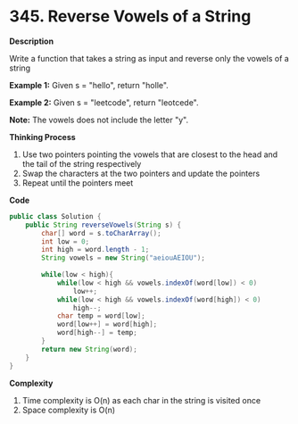 # 345. Reverse Vowels of a String

**Description**

Write a function that takes a string as input and reverse only the vowels of a string

**Example 1:**
Given s = "hello", return "holle".

**Example 2:**
Given s = "leetcode", return "leotcede".

**Note:**
The vowels does not include the letter "y".

**Thinking Process**

1. Use two pointers pointing the vowels that are closest to the head and the tail of the string respectively
2. Swap the characters at the two pointers and update the pointers
3. Repeat until the pointers meet

**Code**

```java
public class Solution {
    public String reverseVowels(String s) {
        char[] word = s.toCharArray();
        int low = 0;
        int high = word.length - 1;
        String vowels = new String("aeiouAEIOU");
        
        while(low < high){
            while(low < high && vowels.indexOf(word[low]) < 0)
                low++;
            while(low < high && vowels.indexOf(word[high]) < 0)
                high--;
            char temp = word[low];
            word[low++] = word[high];
            word[high--] = temp;
        }
        return new String(word);
    }
}
```

**Complexity**

1. Time complexity is O(n) as each char in the string is visited once
2. Space complexity is O(n)